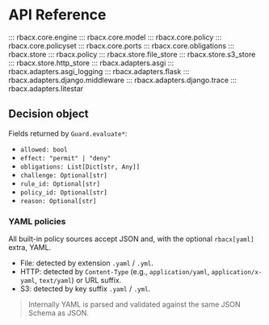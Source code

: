 
# API Reference

::: rbacx.core.engine
::: rbacx.core.model
::: rbacx.core.policy
::: rbacx.core.policyset
::: rbacx.core.ports
::: rbacx.core.obligations
::: rbacx.store
::: rbacx.policy
::: rbacx.store.file_store
::: rbacx.store.s3_store
::: rbacx.store.http_store
::: rbacx.adapters.asgi
::: rbacx.adapters.asgi_logging
::: rbacx.adapters.flask
::: rbacx.adapters.django.middleware
::: rbacx.adapters.django.trace
::: rbacx.adapters.litestar


## Decision object

Fields returned by `Guard.evaluate*`:

- `allowed: bool`
- `effect: "permit" | "deny"`
- `obligations: List[Dict[str, Any]]`
- `challenge: Optional[str]`
- `rule_id: Optional[str]`
- `policy_id: Optional[str]`
- `reason: Optional[str]`


### YAML policies

All built-in policy sources accept JSON and, with the optional `rbacx[yaml]` extra, YAML.

- File: detected by extension `.yaml` / `.yml`.
- HTTP: detected by `Content-Type` (e.g., `application/yaml`, `application/x-yaml`, `text/yaml`) or URL suffix.
- S3: detected by key suffix `.yaml` / `.yml`.

> Internally YAML is parsed and validated against the same JSON Schema as JSON.
